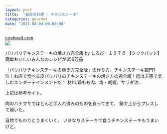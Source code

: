 ```yaml
---
layout: post
title:  "最近の料理 - チキンステーキ"
categories: gourmet
date: "2021-08-04 00:00:00"
---
```



<div class="card">
  <a href="https://cookpad.com/recipe/3649316"></a>
  <div class="card__header">
    <a href="https://cookpad.com/recipe/3649316">cookpad.com</a>
  </div>
  <div class="card__image">
    <img src="https://img.cpcdn.com/recipes/3649316/1200x630c/a24a1d1cf456be1c3226a62f8a18ce83?u=2739351&p=1594997682">
  </div>
  <div class="card__title">
    <p>パリパリチキンステーキの焼き方完全版 by しるびー１９７８ 【クックパッド】 簡単おいしいみんなのレシピが356万品</p>
  </div>
  <div class="card__description">
    <p>「パリパリチキンステーキの焼き方完全版」の作り方。チキンステーキ部門1位！お店で食べる皮パリパリのチキンステーキの焼き方の完全版！肉は五感で楽しむエンターテインメントだ！ 材料:鶏もも肉、塩・胡椒、サラダ油..</p>
  </div>
</div>


上記は参考サイト。

肉のハナマサでほとんど手入れ済みのものを買ってきて、
鍋で上からプレスして焼いた。

自炊でもわりとうまくいく。
いきなりステーキで食うチキンステーキもうまいけど。

